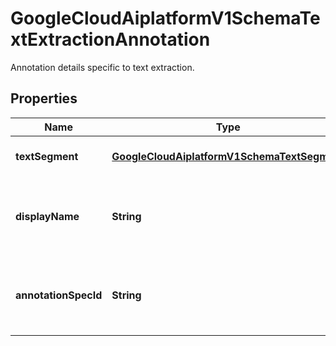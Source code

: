 

# GoogleCloudAiplatformV1SchemaTextExtractionAnnotation

Annotation details specific to text extraction.

## Properties

| Name | Type | Description | Notes |
|------------ | ------------- | ------------- | -------------|
|**textSegment** | [**GoogleCloudAiplatformV1SchemaTextSegment**](GoogleCloudAiplatformV1SchemaTextSegment.md) | The segment of the text content. |  [optional] |
|**displayName** | **String** | The display name of the AnnotationSpec that this Annotation pertains to. |  [optional] |
|**annotationSpecId** | **String** | The resource Id of the AnnotationSpec that this Annotation pertains to. |  [optional] |



